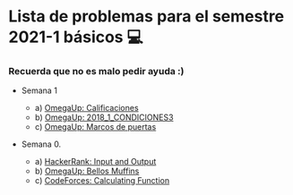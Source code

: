 # Lista de problemas para el semestre 2021-1 básicos :computer:
### Recuerda que no es malo pedir ayuda :)

+ Semana 1
  - a) [OmegaUp: Calificaciones](https://omegaup.com/arena/problem/Calificaciones-cbtis/#problems)
  - b) [OmegaUp: 2018_1_CONDICIONES3](https://omegaup.com/arena/problem/2018_1_CONDICIONES3/#problems)
  - c) [OmegaUp: Marcos de puertas](https://omegaup.com/arena/problem/Marcos-De-Puertas/#problems)
  
+ Semana 0.
  - a) [HackerRank: Input and Output](https://www.hackerrank.com/challenges/cpp-input-and-output/problem)
  - b) [OmegaUp: Bellos Muffins](https://omegaup.com/arena/problem/Bellos-Muffins/#problems)
  - c) [CodeForces: Calculating Function](https://codeforces.com/problemset/problem/486/A)
